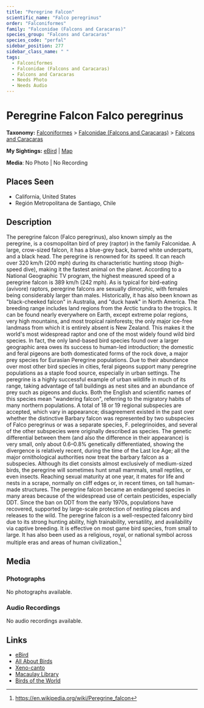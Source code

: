 ```yaml
---
title: "Peregrine Falcon"
scientific_name: "Falco peregrinus"
order: "Falconiformes"
family: "Falconidae (Falcons and Caracaras)"
species_group: "Falcons and Caracaras"
species_code: "perfal"
sidebar_position: 277
sidebar_class_name: " "
tags: 
  - Falconiformes
  - Falconidae (Falcons and Caracaras)
  - Falcons and Caracaras
  - Needs Photo
  - Needs Audio
---
```


# Peregrine Falcon <span className='sci_name'>Falco peregrinus</span>

**Taxonomy:** [Falconiformes](/tags/falconiformes) > [Falconidae (Falcons and Caracaras)](/tags/falconidae-falcons-and-caracaras) > [Falcons and Caracaras](/tags/falcons-and-caracaras)

**My Sightings:** [eBird](https://ebird.org/lifelist?r=world&time=life&spp=perfal) | [Map](/map?species_code=perfal)

**Media**: No Photo | No Recording

## Places Seen

* California, United States
* Región Metropolitana de Santiago, Chile

## Description
The peregrine falcon (Falco peregrinus), also known simply as the peregrine, is a cosmopolitan bird of prey (raptor) in the family Falconidae. A large, crow-sized falcon, it has a blue-grey back, barred white underparts, and a black head. The peregrine is renowned for its speed. It can reach over 320 km/h (200 mph) during its characteristic hunting stoop (high-speed dive), making it the fastest animal on the planet. According to a National Geographic TV program, the highest measured speed of a peregrine falcon is 389 km/h (242 mph). As is typical for bird-eating (avivore) raptors, peregrine falcons are sexually dimorphic, with females being considerably larger than males. Historically, it has also been known as "black-cheeked falcon" in Australia, and "duck hawk" in North America.
The breeding range includes land regions from the Arctic tundra to the tropics. It can be found nearly everywhere on Earth, except extreme polar regions, very high mountains, and most tropical rainforests; the only major ice-free landmass from which it is entirely absent is New Zealand. This makes it the world's most widespread raptor and one of the most widely found wild bird species. In fact, the only land-based bird species found over a larger geographic area owes its success to human-led introduction; the domestic and feral pigeons are both domesticated forms of the rock dove, a major prey species for Eurasian Peregrine populations. Due to their abundance over most other bird species in cities, feral pigeons support many peregrine populations as a staple food source, especially in urban settings.
The peregrine is a highly successful example of urban wildlife in much of its range, taking advantage of tall buildings as nest sites and an abundance of prey such as pigeons and ducks. Both the English and scientific names of this species mean "wandering falcon", referring to the migratory habits of many northern populations. A total of 18 or 19 regional subspecies are accepted, which vary in appearance; disagreement existed in the past over whether the distinctive Barbary falcon was represented by two subspecies of Falco peregrinus or was a separate species, F. pelegrinoides, and several of the other subspecies were originally described as species. The genetic differential between them (and also the difference in their appearance) is very small, only about 0.6–0.8% genetically differentiated, showing the divergence is relatively recent, during the time of the Last Ice Age; all the major ornithological authorities now treat the barbary falcon as a subspecies.
Although its diet consists almost exclusively of medium-sized birds, the peregrine will sometimes hunt small mammals, small reptiles, or even insects. Reaching sexual maturity at one year, it mates for life and nests in a scrape, normally on cliff edges or, in recent times, on tall human-made structures. The peregrine falcon became an endangered species in many areas because of the widespread use of certain pesticides, especially DDT. Since the ban on DDT from the early 1970s, populations have recovered, supported by large-scale protection of nesting places and releases to the wild.
The peregrine falcon is a well-respected falconry bird due to its strong hunting ability, high trainability, versatility, and availability via captive breeding. It is effective on most game bird species, from small to large. It has also been used as a religious, royal, or national symbol across multiple eras and areas of human civilization.[^1]

[^1]: https://en.wikipedia.org/wiki/Peregrine_falcon

## Media
### Photographs
No photographs available.

### Audio Recordings
No audio recordings available.

## Links
* [eBird](https://ebird.org/species/perfal) 
* [All About Birds](https://www.allaboutbirds.org/guide/perfal) 
* [Xeno-canto](https://www.xeno-canto.org/species/falco-peregrinus) 
* [Macaulay Library](https://search.macaulaylibrary.org/catalog?taxonCode=perfal&sort=rating_rank_desc)
* [Birds of the World](https://birdsoftheworld.org/bow/species/perfal)
